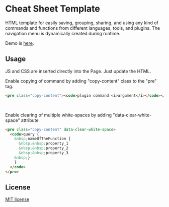 # Cheat Sheet Template

HTML template for easily saving, grouping, sharing, and using any kind of commands and functions from different languages, tools, and plugins. The navigation menu is dynamically created during runtime.

Demo is [here](https://steve-232.github.io/cheat-sheet-template/).

## Usage

JS and CSS are inserted directly into the Page. Just update the HTML.

Enable copying of command by adding "copy-content" class to the "pre" tag.

```html
<pre class="copy-content"><code>plugin command <i>argument</i></code></pre>
```

<br />

Enable clearing of multiple white-spaces by adding "data-clear-white-space" attribute

```html
<pre class="copy-content" data-clear-white-space>
  <code>query {
    &nbsp;nameOfTheFunction {
      &nbsp;&nbsp;property_1
      &nbsp;&nbsp;property_2
      &nbsp;&nbsp;property_3
    &nbsp;}
    }
  </code>
</pre>
```

## License

[MIT license](http://www.opensource.org/licenses/MIT)
